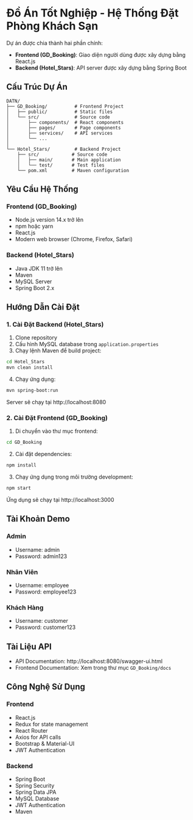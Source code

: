 # Đồ Án Tốt Nghiệp - Hệ Thống Đặt Phòng Khách Sạn

Dự án được chia thành hai phần chính:
- **Frontend (GD_Booking)**: Giao diện người dùng được xây dựng bằng React.js
- **Backend (Hotel_Stars)**: API server được xây dựng bằng Spring Boot

## Cấu Trúc Dự Án

```
DATN/
├── GD_Booking/          # Frontend Project
│   ├── public/          # Static files
│   └── src/             # Source code
│       ├── components/  # React components
│       ├── pages/       # Page components
│       ├── services/    # API services
│       └── ...
│
└── Hotel_Stars/         # Backend Project
    ├── src/            # Source code
    │   ├── main/       # Main application
    │   └── test/       # Test files
    └── pom.xml         # Maven configuration
```

## Yêu Cầu Hệ Thống

### Frontend (GD_Booking)
- Node.js version 14.x trở lên
- npm hoặc yarn
- React.js
- Modern web browser (Chrome, Firefox, Safari)

### Backend (Hotel_Stars)
- Java JDK 11 trở lên
- Maven
- MySQL Server
- Spring Boot 2.x

## Hướng Dẫn Cài Đặt

### 1. Cài Đặt Backend (Hotel_Stars)

1. Clone repository
2. Cấu hình MySQL database trong `application.properties`
3. Chạy lệnh Maven để build project:
```bash
cd Hotel_Stars
mvn clean install
```
4. Chạy ứng dụng:
```bash
mvn spring-boot:run
```
Server sẽ chạy tại http://localhost:8080

### 2. Cài Đặt Frontend (GD_Booking)

1. Di chuyển vào thư mục frontend:
```bash
cd GD_Booking
```

2. Cài đặt dependencies:
```bash
npm install
```

3. Chạy ứng dụng trong môi trường development:
```bash
npm start
```
Ứng dụng sẽ chạy tại http://localhost:3000

## Tài Khoản Demo

### Admin
- Username: admin
- Password: admin123

### Nhân Viên
- Username: employee
- Password: employee123

### Khách Hàng
- Username: customer
- Password: customer123

## Tài Liệu API

- API Documentation: http://localhost:8080/swagger-ui.html
- Frontend Documentation: Xem trong thư mục `GD_Booking/docs`

## Công Nghệ Sử Dụng

### Frontend
- React.js
- Redux for state management
- React Router
- Axios for API calls
- Bootstrap & Material-UI
- JWT Authentication

### Backend
- Spring Boot
- Spring Security
- Spring Data JPA
- MySQL Database
- JWT Authentication
- Maven
